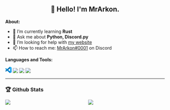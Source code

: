 <h2 align="center">👋 Hello! I'm MrArkon.</h1>

**About:**

- 🌱 I’m currently learning **Rust**
- 💬 Ask me about **Python, Discord.py**
- 🤔 I’m looking for help with [my website](https://github.com/MrArkon/mrarkon.github.io)
- 📫 How to reach me: [MrArkon#0001](https://discord.com/users/733370212199694467) on Discord

**Languages and Tools:**  

<code><img height="20" src="https://raw.githubusercontent.com/github/explore/80688e429a7d4ef2fca1e82350fe8e3517d3494d/topics/visual-studio-code/visual-studio-code.png"></code>
<code><img height="20" src="https://upload.wikimedia.org/wikipedia/commons/thumb/c/c3/Python-logo-notext.svg/768px-Python-logo-notext.svg.png"></code>
<code><img height="20" src="https://upload.wikimedia.org/wikipedia/commons/thumb/1/18/ISO_C%2B%2B_Logo.svg/1200px-ISO_C%2B%2B_Logo.svg.png"></code>
<code><img height="20" src="https://www.postgresql.org/media/img/about/press/elephant.png"></code>


-----

### 🏆 Github Stats

<img  src="https://github-readme-stats.vercel.app/api?username=mrarkon&show_icons=true&hide_border=true&theme=dark" width="48%" align="right" >
<img  src="https://github-readme-streak-stats.herokuapp.com/?user=mrarkon&theme=dark" width="48%" >
